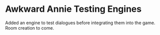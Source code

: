 # Awkward Annie Testing Engines

Added an engine to test dialogues before integrating them into the game.<br>
Room creation to come.
